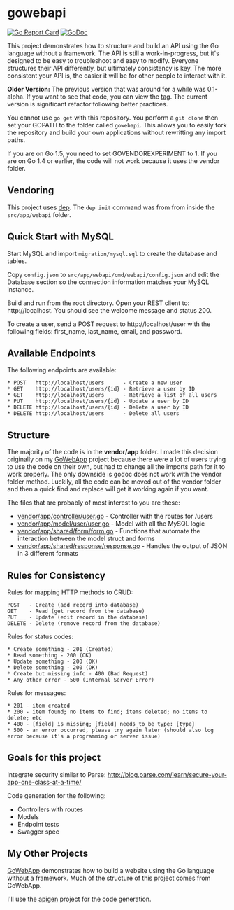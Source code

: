 # gowebapi

[![Go Report Card](https://goreportcard.com/badge/github.com/josephspurrier/gowebapi)](https://goreportcard.com/report/github.com/josephspurrier/gowebapi)
[![GoDoc](https://godoc.org/github.com/josephspurrier/gowebapi?status.svg)](https://godoc.org/github.com/josephspurrier/gowebapi) 

This project demonstrates how to structure and build an API using the Go language without a framework.
The API is still a work-in-progress, but it's designed to be easy to troubleshoot and easy to modify.
Everyone structures their API differently, but ultimately consistency is key. The more
consistent your API is, the easier it will be for other people to interact with it.

**Older Version:** The previous version that was around for a while was 0.1-alpha. If you want to see that code, you can view the [tag](https://github.com/josephspurrier/gowebapi/releases/tag/0.1-alpha). The current version is significant refactor following better practices.

You cannot use `go get` with this repository. You perform a `git clone` then set
your GOPATH to the folder called `gowebapi`. This allows you to easily fork
the repository and build your own applications without rewritting any import
paths.

If you are on Go 1.5, you need to set GOVENDOREXPERIMENT to 1. If you are on Go
1.4 or earlier, the code will not work because it uses the vendor folder.

## Vendoring

This project uses [dep](https://github.com/golang/dep). The `dep init` command
was from from inside the `src/app/webapi` folder.

## Quick Start with MySQL

Start MySQL and import `migration/mysql.sql` to create the database and tables.

Copy `config.json` to `src/app/webapi/cmd/webapi/config.json` and edit the Database section so the connection information matches your MySQL instance.

Build and run from the root directory. Open your REST client to: http://localhost. You should see the welcome message and status 200.

To create a user, send a POST request to http://localhost/user with the following fields: first_name, last_name, email, and password.

## Available Endpoints

The following endpoints are available:

```
* POST   http://localhost/users		 - Create a new user
* GET	 http://localhost/users/{id} - Retrieve a user by ID
* GET	 http://localhost/users 	 - Retrieve a list of all users
* PUT	 http://localhost/users/{id} - Update a user by ID
* DELETE http://localhost/users/{id} - Delete a user by ID
* DELETE http://localhost/users		 - Delete all users
```

## Structure

The majority of the code is in the **vendor/app** folder. I made this decision originally on
my [GoWebApp](https://github.com/josephspurrier/gowebapp) project because there were
a lot of users trying to use the code on their own, but had to change all the imports path for it to work properly.
The only downside is godoc does not work with the vendor folder method. Luckily, all the code can be moved out of the vendor
folder and then a quick find and replace will get it working again if you want.

The files that are probably of most interest to you are these:

* [vendor/app/controller/user.go](https://github.com/josephspurrier/gowebapi/blob/master/vendor/app/controller/user.go) - Controller with the routes for /users
* [vendor/app/model/user/user.go](https://github.com/josephspurrier/gowebapi/blob/master/vendor/app/model/user/user.go) - Model with all the MySQL logic
* [vendor/app/shared/form/form.go](https://github.com/josephspurrier/gowebapi/blob/master/vendor/app/shared/form/form.go) - Functions that automate the interaction between the model struct and forms
* [vendor/app/shared/response/response.go](https://github.com/josephspurrier/gowebapi/blob/master/vendor/app/shared/response/response.go) - Handles the output of JSON in 3 different formats

## Rules for Consistency

Rules for mapping HTTP methods to CRUD:

```
POST   - Create (add record into database)
GET    - Read (get record from the database)
PUT    - Update (edit record in the database)
DELETE - Delete (remove record from the database)
```

Rules for status codes:

```
* Create something - 201 (Created)
* Read something - 200 (OK)
* Update something - 200 (OK)
* Delete something - 200 (OK)
* Create but missing info - 400 (Bad Request)
* Any other error - 500 (Internal Server Error)
```

Rules for messages:

```
* 201 - item created
* 200 - item found; no items to find; items deleted; no items to delete; etc
* 400 - [field] is missing; [field] needs to be type: [type]
* 500 - an error occurred, please try again later (should also log error because it's a programming or server issue)
```

## Goals for this project

Integrate security similar to Parse: http://blog.parse.com/learn/secure-your-app-one-class-at-a-time/

Code generation for the following:
* Controllers with routes
* Models
* Endpoint tests
* Swagger spec

## My Other Projects

[GoWebApp](https://github.com/josephspurrier/gowebapp) demonstrates how to build a website using the Go language without a framework. Much
of the structure of this project comes from GoWebApp.

I'll use the [apigen](https://github.com/josephspurrier/apigen) project for the code generation.
